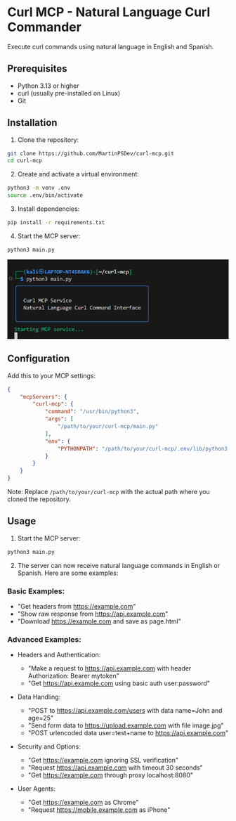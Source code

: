 # Curl MCP - Natural Language Curl Commander

Execute curl commands using natural language in English and Spanish.

## Prerequisites

- Python 3.13 or higher
- curl (usually pre-installed on Linux)
- Git

## Installation

1. Clone the repository:
```bash
git clone https://github.com/MartinPSDev/curl-mcp.git
cd curl-mcp
```

2. Create and activate a virtual environment:
```bash
python3 -m venv .env
source .env/bin/activate
```

3. Install dependencies:
```bash
pip install -r requirements.txt
```

4. Start the MCP server:
```bash
python3 main.py
```

<img src="./demo.png" width="auto" height="auto" alt="demo">

## Configuration

Add this to your MCP settings:

```json
{
    "mcpServers": {
        "curl-mcp": {
            "command": "/usr/bin/python3",
            "args": [
                "/path/to/your/curl-mcp/main.py"
            ],
            "env": {
                "PYTHONPATH": "/path/to/your/curl-mcp/.env/lib/python3.11/site-packages"
            }
        }
    }
}
```

Note: Replace `/path/to/your/curl-mcp` with the actual path where you cloned the repository.

## Usage

1. Start the MCP server:
```bash
python3 main.py
```

2. The server can now receive natural language commands in English or Spanish. Here are some examples:

### Basic Examples:
- "Get headers from https://example.com"
- "Show raw response from https://api.example.com"
- "Download https://example.com and save as page.html"

### Advanced Examples:
- Headers and Authentication:
  - "Make a request to https://api.example.com with header Authorization: Bearer mytoken"
  - "Get https://api.example.com using basic auth user:password"

- Data Handling:
  - "POST to https://api.example.com/users with data name=John and age=25"
  - "Send form data to https://upload.example.com with file image.jpg"
  - "POST urlencoded data user=test+name to https://api.example.com"

- Security and Options:
  - "Get https://example.com ignoring SSL verification"
  - "Request https://api.example.com with timeout 30 seconds"
  - "Get https://example.com through proxy localhost:8080"

- User Agents:
  - "Get https://example.com as Chrome"
  - "Request https://mobile.example.com as iPhone"
